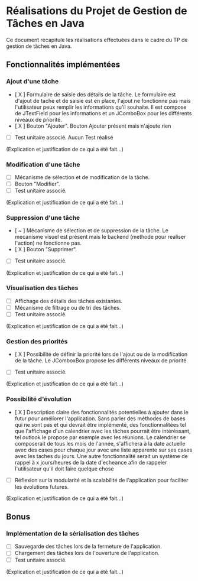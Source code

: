 # Réalisations du Projet de Gestion de Tâches en Java

Ce document récapitule les réalisations effectuées dans le cadre du TP de gestion de tâches en Java.

## Fonctionnalités implémentées

### Ajout d'une tâche

- [ X ] Formulaire de saisie des détails de la tâche.
  Le formulaire est d'ajout de tache et de saisie est en place, l'ajout ne fonctionne pas mais l'utilisateur peux remplir les informations qu'il souhaite. Il est compose de JTextField pour les informations et un JComboBox pour les différents niveaux de priorité.
- [ X ] Bouton "Ajouter".
  Bouton Ajouter présent mais n'ajoute rien
- [ ] Test unitaire associé.
      Aucun Test réalisé

(Explication et justification de ce qui a été fait...)

### Modification d'une tâche

- [ ] Mécanisme de sélection et de modification de la tâche.
- [ ] Bouton "Modifier".
- [ ] Test unitaire associé.

(Explication et justification de ce qui a été fait...)

### Suppression d'une tâche

- [ ~ ] Mécanisme de sélection et de suppression de la tâche.
  Le mecanisme visuel est présent mais le backend (methode pour realiser l'action) ne fonctionne pas.
- [ X ] Bouton "Supprimer".
- [ ] Test unitaire associé.

(Explication et justification de ce qui a été fait...)

### Visualisation des tâches

- [ ] Affichage des détails des tâches existantes.
- [ ] Mécanisme de filtrage ou de tri des tâches.
- [ ] Test unitaire associé.

(Explication et justification de ce qui a été fait...)

### Gestion des priorités

- [ X ] Possibilité de définir la priorité lors de l'ajout ou de la modification de la tâche.
  Le JComboxBox propose les différents niveaux de priorité
- [ ] Test unitaire associé.

(Explication et justification de ce qui a été fait...)

### Possibilité d'évolution

- [ X ] Description claire des fonctionnalités potentielles à ajouter dans le futur pour améliorer l'application.
      Sans parler des méthodes de bases qui ne sont pas et qui devrait être implémenté, des fonctionnalitées tel que l'affichage d'un calendrier avec les tâches pourrait être intéréssant, tel outlook le propose par exemple avec les réunions. Le calendrier se composerait de tous les mois de l'année, s'affichera à la date actuelle avec des cases pour chaque jour avec une liste apparente sur ses cases avec les taches du jours. Une autre fonctionnalité serait un système de rappel à x jours/heures de la date d'echeance afin de rappeler l'utilisateur qu'il doit faire quelque chose
- [ ] Réflexion sur la modularité et la scalabilité de l'application pour faciliter les évolutions futures.

(Explication et justification de ce qui a été fait...)

## Bonus

### Implémentation de la sérialisation des tâches

- [ ] Sauvegarde des tâches lors de la fermeture de l'application.
- [ ] Chargement des tâches lors de l'ouverture de l'application.
- [ ] Test unitaire associé.

(Explication et justification de ce qui a été fait...)
